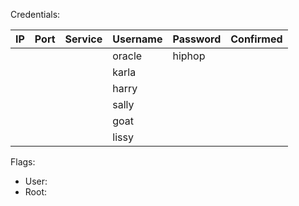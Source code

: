 Credentials:

| IP  | Port | Service | Username | Password | Confirmed |
| --- | ---- | ------- | -------- | -------- | --------- |
|     |      |         | oracle   | hiphop   |           |
|     |      |         | karla    |          |           |
|     |      |         | harry    |          |           |
|     |      |         | sally    |          |           |
|     |      |         | goat     |          |           |
|     |      |         | lissy    |          |           |

Flags:
- User: 
- Root: 